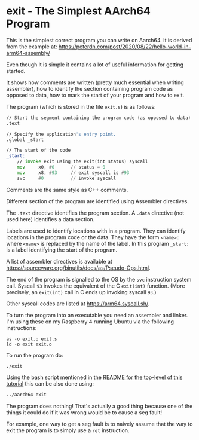 exit - The Simplest AArch64 Program
===================================

This is the simplest correct program you can write on Aarch64.
It is derived from the example at:
    https://peterdn.com/post/2020/08/22/hello-world-in-arm64-assembly/

Even though it is simple it contains a lot of useful information for
getting started.

It shows how comments are written (pretty much essential when writing
assembler), how to identify the section containing program code as
opposed to data, how to mark the start of your program and how to exit.

The program (which is stored in the file `exit.s`) is as follows:

```asm
// Start the segment containing the program code (as opposed to data)
.text

// Specify the application's entry point.
.global _start

// The start of the code
_start:
    // invoke exit using the exit(int status) syscall
    mov     x0, #0      // status = 0
    mov     x8, #93     // exit syscall is #93
    svc     #0          // invoke syscall
```

Comments are the same style as C++ comments.

Different section of the program are identified using Assembler directives.

The `.text` directive identifies the program section.  A `.data` directive (not used here)
identifies a data section.

Labels are used to identify locations with in a program.  They can identify locations
in the program code or the data.  They have the form `<name>:` where `<name>` is
replaced by the name of the label.  In this program `_start:` is a label identifying the
start of the program.

A list of assembler directives is available at https://sourceware.org/binutils/docs/as/Pseudo-Ops.html.

The end of the program is signalled to the OS by the `svc` instruction
system call.  Syscall `93` invokes the equivalent of the
C `exit(int)` function.  (More precisely, an `exit(int)` call in C
ends up invoking syscall `93`.)

Other syscall codes are listed at https://arm64.syscall.sh/.

To turn the program into an executable you need an assembler and linker.
I'm using these on my Raspberry 4 running Ubuntu via the following instructions:

```
as -o exit.o exit.s
ld -o exit exit.o
```

To run the program do:

```
./exit
```

Using the bash script mentioned in the
[README for the top-level of this tutorial](https://github.com/codalogic/Aarch64-Experiments)
this can be also done using:

```bash
../aarch64 exit
```

The program does nothing!  That's actually a good thing because one
of the things it could do if it was wrong would be to cause a seg fault!

For example, one way to get a seg fault is to naively assume that the
way to exit the program is to simply use a `ret` instruction.
